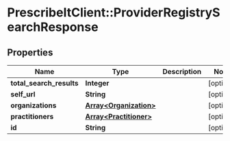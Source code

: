 # PrescribeItClient::ProviderRegistrySearchResponse

## Properties
Name | Type | Description | Notes
------------ | ------------- | ------------- | -------------
**total_search_results** | **Integer** |  | [optional] 
**self_url** | **String** |  | [optional] 
**organizations** | [**Array&lt;Organization&gt;**](Organization.md) |  | [optional] 
**practitioners** | [**Array&lt;Practitioner&gt;**](Practitioner.md) |  | [optional] 
**id** | **String** |  | [optional] 

